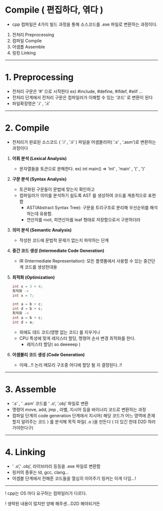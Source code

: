 # Compile ( 편집하다, 엮다 )

- cpp 컴파일은 4가지 빌드 과정을 통해 소스코드를 .exe 파일로 변환하는 과정이다.
1. 전처리 Preprocessing
2. 컴파일 Compile
3. 어셈플 Assemble
4. 링킹     Linking

---

# 1. Preprocessing

- 전처리 구문은 ‘#’ 으로 시작한다
ex) #include, #define, #ifdef, #elif …
- 전처리 단계에서 전처리 구문은 컴파일러가 이해할 수 있는 ‘코드’ 로 변환이 된다
- 파일확장명은 ‘.i’ , ‘.ii’

---

# 2. Compile

- 전처리가 완료된 소스코드 ( ‘.i’ , ’.ii’ ) 파일을 어셈블리어( ’.s’ , ‘.asm’)로 변환하는 과정이다
1. **어휘 분석 (Lexical Analysis)**
    - 문자열들을 토큰으로 분해한다. ex) int main() ⇒ ‘int’ , ’main’ , ’(’ , ’)’
2. **구문 분석 (Syntax Analysis)**
    - 토큰화된 구문들이 문법에 맞는지 확인하고
    - 컴파일러가 의미를 분석하기 쉽도록 AST 를 생성하여 코드를 계층적으로 표현함
        - AST(Abstract Syntax Tree): 구문을 트리구조로 분리해 우선순위를 해석하는데 유용함.
        - 연산자를 root, 피연산자를 leaf 형태로 저장함으로서 구분하더라
3. **의미 분석 (Semantic Analysis)**
    - 작성한 코드에 문법적 문제가 없는지 파악하는 단계
4. **중간 코드 생성 (Intermediate Code Generation)**
    - IR (Intermediate Representation): 모든 플랫폼에서 사용할 수 있는 중간단계 코드를 생성한대용
5. **최적화 (Optimization)**
    
    ```cpp
    int x = 3 + 4;
    최적화 ->
    int x = 7;
    
    int a = b + c;
    int d = b + c;
    최적화 ->
    int a = b + c;
    int d = a;
    ```
    
    - 외에도 데드 코드(영향 없는 코드) 를 지우거나
    - CPU 특성에 맞게 레지스터 할당, 명령어 순서 변경 최적화를 한다.
        - 레지스터 할당( so deeeeep )
6. **어셈블리 코드 생성 (Code Generation)**
    - 이때…!! 논리 메모리 구조중 어디에 할당 될 지 결정된다..!!

---

# 3. Assemble

- ‘.s’ , ‘ .asm’ 코드를 ‘ .o’, ‘.obj’ 파일로 변환
- 명령어 move, add, jmp , 라벨, 지시어 등을 바이너리 코드로 변환하는 과정
- 컴파일 단계의 code generation 단계에서 지시어( 해당 코드가 어느 영역에 존재할지 알려주는 코드 )
를 분석해 목적 파일( .o )을 만든다 ( 더 있긴 한데 D2D 하러 가야한다구)

---

# 4. Linking

- ‘ .o’,’ .obj’, 라이브러리 등등을 .exe 파일로 변환함
- 링커의 종류는 ld, gcc, clang…
- 어셈블 단계에서 전해준 코드들을 열심히 이어주기 링커는 이게 다임…!

---

! cpp는 OS 마다 요구하는 컴파일러가 다르다.

! 생략된 내용이 많지만 양해 해주센…D2D 해야되거든